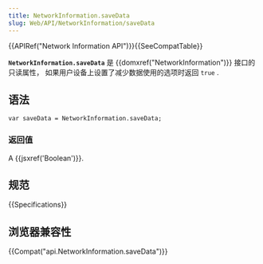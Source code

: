 ```yaml
---
title: NetworkInformation.saveData
slug: Web/API/NetworkInformation/saveData
---
```

{{APIRef("Network Information API")}}{{SeeCompatTable}}

**`NetworkInformation.saveData`** 是 {{domxref("NetworkInformation")}} 接口的只读属性， 如果用户设备上设置了减少数据使用的选项时返回 `true` .

## 语法

```plain
var saveData = NetworkInformation.saveData;
```

### 返回值

A {{jsxref('Boolean')}}.

## 规范

{{Specifications}}

## 浏览器兼容性

{{Compat("api.NetworkInformation.saveData")}}
